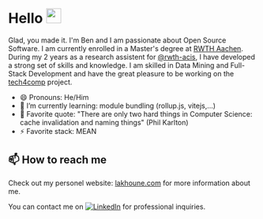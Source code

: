 # Hello <img src="https://raw.githubusercontent.com/MartinHeinz/MartinHeinz/master/wave.gif" width="30px">

Glad, you made it. I'm Ben and I am passionate about Open Source Software. I am currently enrolled in a Master's degree at [RWTH Aachen](https://www.rwth-aachen.de/). During my 2 years as a research assistent for [@rwth-acis](https://github.com/rwth-acis), I have developed a strong set of skills and knowledge. I am skilled in Data Mining and Full-Stack Development and have the great pleasure to be working on the [tech4comp](https://tech4comp.de/) project.

- 😄 Pronouns: He/Him
- 🌱 I’m currently learning: module bundling (rollup.js, vitejs,...)
- 🧠 Favorite quote: "There are only two hard things in Computer Science: cache invalidation and naming things" (Phil Karlton)
- ⚡️ Favorite stack: MEAN 


## 📫 How to reach me

Check out my personel website: [lakhoune.com](https://lakhoune.com/) for more information about me.

You can contact me on [![LinkedIn][2.2]][2] for professional inquiries.

[2.2]: https://raw.githubusercontent.com/MartinHeinz/MartinHeinz/master/linkedin-3-16.png (LinkedIn icon without padding)

[2]: https://www.linkedin.com/in/ben-lakhoune-235712223
<!--
**lakhoune/lakhoune** is a ✨ _special_ ✨ repository because its `README.md` (this file) appears on your GitHub profile.

Here are some ideas to get you started:

- 🔭 I’m currently working on ...
- 🌱 I’m currently learning ...
- 👯 I’m looking to collaborate on ...
- 🤔 I’m looking for help with ...
- 💬 Ask me about ...
- 📫 How to reach me: ...
- 😄 Pronouns: ...
- ⚡ Fun fact: ...
-->
